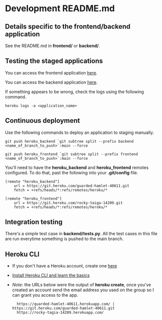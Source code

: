 # Development README.md

## Details specific to the frontend/backend application

See the README.md in  **frontend/** or **backend/**.

## Testing the staged applications

You can access the frontend application [here](https://rocky-taiga-14209.herokuapp.com/).

You can access the backend application [here](https://guarded-hamlet-40611.herokuapp.com/).

If something appears to be wrong, check the logs using the following command.

	heroku logs -a <application_name>

## Continuous deployment

Use the following commands to deploy an application to staging manually.

	git push heroku_backend `git subtree split --prefix backend <name_of_branch_to_push>`:main --force	

	git push heroku_frontend `git subtree split --prefix frontend <name_of_branch_to_push>`:main --force

You'll need to have the **heroku\_backend** and **heroku\_frontend** remotes configured. To do that,
past the following into your **.git/config** file.

	[remote "heroku_backend"]
		url = https://git.heroku.com/guarded-hamlet-40611.git
		fetch = +refs/heads/*:refs/remotes/heroku/*

	[remote "heroku_frontend"]
		url = https://git.heroku.com/rocky-taiga-14209.git
		fetch = +refs/heads/*:refs/remotes/heroku/*

## Integration testing

There's a simple test case in **backend/tests.py**. All the test cases in this file are run
everytime something is pushed to the main branch.

## Heroku CLI

- If you don't have a Heroku account, create one [here](https://www.heroku.com)

- [Install Heroku CLI and learn the basics](https://devcenter.heroku.com/articles/heroku-cli)

- _Note_: the URLs below were the output of **heroku create**, once you've created an account send
	the email address you used on the group so I can grant you access to the app.

		https://guarded-hamlet-40611.herokuapp.com/ | https://git.heroku.com/guarded-hamlet-40611.git
		https://rocky-tagia-14209.herokuapp.com/
